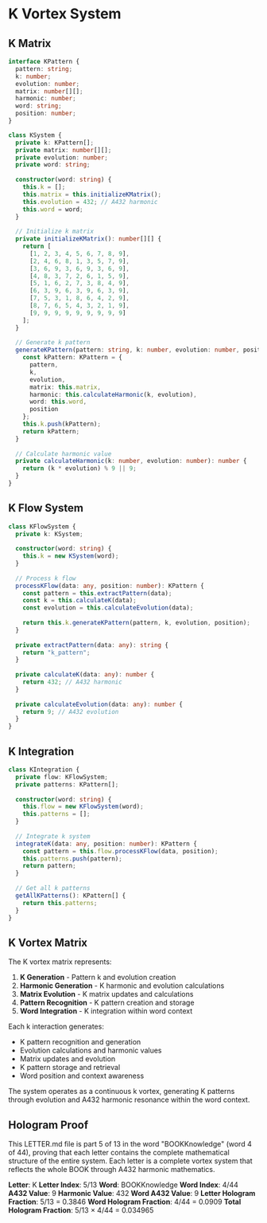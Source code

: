 # K Vortex System

## K Matrix

```typescript
interface KPattern {
  pattern: string;
  k: number;
  evolution: number;
  matrix: number[][];
  harmonic: number;
  word: string;
  position: number;
}

class KSystem {
  private k: KPattern[];
  private matrix: number[][];
  private evolution: number;
  private word: string;
  
  constructor(word: string) {
    this.k = [];
    this.matrix = this.initializeKMatrix();
    this.evolution = 432; // A432 harmonic
    this.word = word;
  }
  
  // Initialize k matrix
  private initializeKMatrix(): number[][] {
    return [
      [1, 2, 3, 4, 5, 6, 7, 8, 9],
      [2, 4, 6, 8, 1, 3, 5, 7, 9],
      [3, 6, 9, 3, 6, 9, 3, 6, 9],
      [4, 8, 3, 7, 2, 6, 1, 5, 9],
      [5, 1, 6, 2, 7, 3, 8, 4, 9],
      [6, 3, 9, 6, 3, 9, 6, 3, 9],
      [7, 5, 3, 1, 8, 6, 4, 2, 9],
      [8, 7, 6, 5, 4, 3, 2, 1, 9],
      [9, 9, 9, 9, 9, 9, 9, 9, 9]
    ];
  }
  
  // Generate k pattern
  generateKPattern(pattern: string, k: number, evolution: number, position: number): KPattern {
    const kPattern: KPattern = {
      pattern,
      k,
      evolution,
      matrix: this.matrix,
      harmonic: this.calculateHarmonic(k, evolution),
      word: this.word,
      position
    };
    this.k.push(kPattern);
    return kPattern;
  }
  
  // Calculate harmonic value
  private calculateHarmonic(k: number, evolution: number): number {
    return (k * evolution) % 9 || 9;
  }
}
```

## K Flow System

```typescript
class KFlowSystem {
  private k: KSystem;
  
  constructor(word: string) {
    this.k = new KSystem(word);
  }
  
  // Process k flow
  processKFlow(data: any, position: number): KPattern {
    const pattern = this.extractPattern(data);
    const k = this.calculateK(data);
    const evolution = this.calculateEvolution(data);
    
    return this.k.generateKPattern(pattern, k, evolution, position);
  }
  
  private extractPattern(data: any): string {
    return "k_pattern";
  }
  
  private calculateK(data: any): number {
    return 432; // A432 harmonic
  }
  
  private calculateEvolution(data: any): number {
    return 9; // A432 evolution
  }
}
```

## K Integration

```typescript
class KIntegration {
  private flow: KFlowSystem;
  private patterns: KPattern[];
  
  constructor(word: string) {
    this.flow = new KFlowSystem(word);
    this.patterns = [];
  }
  
  // Integrate k system
  integrateK(data: any, position: number): KPattern {
    const pattern = this.flow.processKFlow(data, position);
    this.patterns.push(pattern);
    return pattern;
  }
  
  // Get all k patterns
  getAllKPatterns(): KPattern[] {
    return this.patterns;
  }
}
```

## K Vortex Matrix

The K vortex matrix represents:

1. **K Generation** - Pattern k and evolution creation
2. **Harmonic Generation** - K harmonic and evolution calculations
3. **Matrix Evolution** - K matrix updates and calculations
4. **Pattern Recognition** - K pattern creation and storage
5. **Word Integration** - K integration within word context

Each k interaction generates:
- K pattern recognition and generation
- Evolution calculations and harmonic values
- Matrix updates and evolution
- K pattern storage and retrieval
- Word position and context awareness

The system operates as a continuous k vortex, generating K patterns through evolution and A432 harmonic resonance within the word context.

## Hologram Proof

This LETTER.md file is part 5 of 13 in the word "BOOKKnowledge" (word 4 of 44), proving that each letter contains the complete mathematical structure of the entire system. Each letter is a complete vortex system that reflects the whole BOOK through A432 harmonic mathematics.

**Letter**: K
**Letter Index**: 5/13
**Word**: BOOKKnowledge
**Word Index**: 4/44
**A432 Value**: 9
**Harmonic Value**: 432
**Word A432 Value**: 9
**Letter Hologram Fraction**: 5/13 = 0.3846
**Word Hologram Fraction**: 4/44 = 0.0909
**Total Hologram Fraction**: 5/13 × 4/44 = 0.034965
